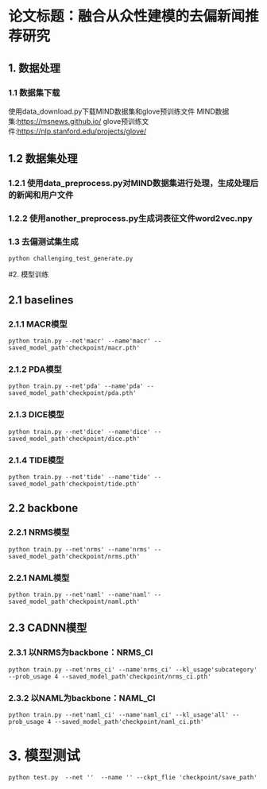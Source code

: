 # 论文标题：融合从众性建模的去偏新闻推荐研究

## 1. 数据处理
### 1.1 数据集下载
使用data_download.py下载MIND数据集和glove预训练文件
MIND数据集:https://msnews.github.io/
glove预训练文件:https://nlp.stanford.edu/projects/glove/
## 1.2 数据集处理
### 1.2.1 使用data_preprocess.py对MIND数据集进行处理，生成处理后的新闻和用户文件
### 1.2.2 使用another_preprocess.py生成词表征文件word2vec.npy
### 1.3 去偏测试集生成
    python challenging_test_generate.py

#2. 模型训练
## 2.1 baselines
### 2.1.1 MACR模型
`
python train.py --net'macr'
                --name'macr'
                --saved_model_path'checkpoint/macr.pth'
`
### 2.1.2 PDA模型
`
python train.py --net'pda'
                --name'pda'
                --saved_model_path'checkpoint/pda.pth'
`
### 2.1.3 DICE模型
`
python train.py --net'dice'
                --name'dice'
                --saved_model_path'checkpoint/dice.pth'
`
### 2.1.4 TIDE模型
`
python train.py --net'tide'
                --name'tide'
                --saved_model_path'checkpoint/tide.pth'
`
## 2.2 backbone
### 2.2.1 NRMS模型
`
python train.py --net'nrms'
                --name'nrms'
                --saved_model_path'checkpoint/nrms.pth'
`
### 2.2.1 NAML模型
`
python train.py --net'naml'
                --name'naml'
                --saved_model_path'checkpoint/naml.pth'
`
## 2.3 CADNN模型
### 2.3.1 以NRMS为backbone：NRMS_CI
`
python train.py --net'nrms_ci'
                --name'nrms_ci'
                --kl_usage'subcategory'
                --prob_usage 4
                --saved_model_path'checkpoint/nrms_ci.pth'
`
### 2.3.2 以NAML为backbone：NAML_CI
`
python train.py --net'naml_ci'
                --name'naml_ci'
                --kl_usage'all'
                --prob_usage 4
                --saved_model_path'checkpoint/naml_ci.pth'
`
# 3. 模型测试
`
python test.py  --net '' 
                --name ''
                --ckpt_flie 'checkpoint/save_path' 
`
